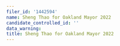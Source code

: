 ```yaml
---
filer_id: '1442594'
name: Sheng Thao for Oakland Mayor 2022
candidate_controlled_id: ''
data_warning:
title: Sheng Thao for Oakland Mayor 2022
---
```

